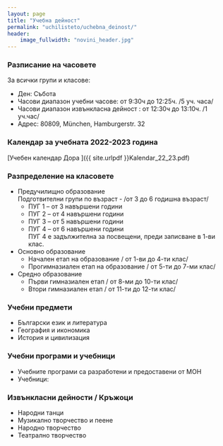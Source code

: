 ```yaml
---
layout: page
title: "Учебна дейност"
permalink: "uchilisteto/uchebna_deinost/"
header:
    image_fullwidth: "novini_header.jpg"
---
```

### Разписание на часовете
За всички групи и класове:
* Ден: Събота 
* Часови диапазон учебни часове:  от 9:30ч до 12:25ч. /5 уч. часа/
* Часови диапазон извънкласна дейност : от 12:30ч до 13:10ч.  /1 уч.час/
* Адрес: 80809, München, Hamburgerstr. 32

### Календар за учебната 2022-2023 година
[Учебен календар Дора  ]({{ site.urlpdf }}Kalendar_22_23.pdf) 

### Разпределение на класовете
* Предучилищно образование  
Подготвителни групи по възраст - /от 3 до 6 годишна възраст/
  * ПУГ 1 – от 3 навършени години
  * ПУГ 2 – от 4 навършени години
  * ПУГ 3 – от 5 навършени години
  * ПУГ 4 – от 6 навършени години  
ПУГ 4 е задължителна за посвещени, преди записване в 1-ви клас. 
* Основно образование
  * Начален етап на образование / от 1-ви до 4-ти клас/
  * Прогимназиален етап на образование / от 5-ти до 7-ми клас/
* Средно образование
  * Първи гимназиален етап / от 8-ми до 10-ти клас/
  * Втори гимназиален етап / от 11-ти до 12-ти клас/

### Учебни предмети
* Български език и литература
* География и икономика
* История и цивилизация

### Учебни програми и учебници
* Учебните програми са разработени и предоставени от МОН
* Учебници:

### Извънкласни дейности / Кръжоци  
* Народни танци
* Музикално творчество и пеене
* Народно творчество
* Театрално творчество
